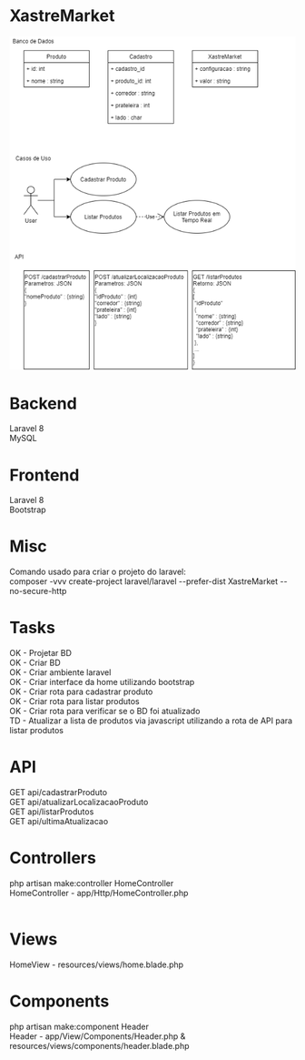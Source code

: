 # XastreMarket

![Documentação v0_16-09-2020](/doc/XastreMarket.png)<br />

# Backend
Laravel 8<br />
MySQL<br />

# Frontend
Laravel 8<br />
Bootstrap<br />

# Misc

Comando usado para criar o projeto do laravel:<br />
composer -vvv create-project laravel/laravel --prefer-dist XastreMarket --no-secure-http

# Tasks

OK - Projetar BD<br />
OK - Criar BD<br />
OK - Criar ambiente laravel<br />
OK - Criar interface da home utilizando bootstrap<br />
OK - Criar rota para cadastrar produto<br />
OK - Criar rota para listar produtos<br />
OK - Criar rota para verificar se o BD foi atualizado<br />
TD - Atualizar a lista de produtos via javascript utilizando a rota de API para listar produtos<br />

# API

GET api/cadastrarProduto<br />
GET api/atualizarLocalizacaoProduto<br />
GET api/listarProdutos<br />
GET api/ultimaAtualizacao<br />

# Controllers

php artisan make:controller HomeController<br />
HomeController - app/Http/HomeController.php<br />
<br />

# Views

HomeView - resources/views/home.blade.php<br />

# Components

php artisan make:component Header<br />
Header - app/View/Components/Header.php & resources/views/components/header.blade.php

